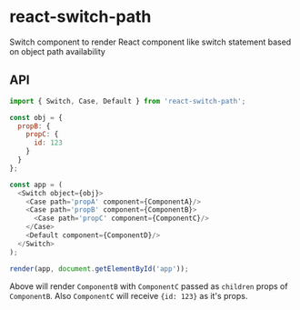 # react-switch-path

Switch component to render React component like switch statement based on object path availability

## API

```js
import { Switch, Case, Default } from 'react-switch-path';

const obj = {
  propB: {
    propC: {
      id: 123
    }
  }
};

const app = (
  <Switch object={obj}>
    <Case path='propA' component={ComponentA}/>
    <Case path='propB' component={ComponentB}>
      <Case path='propC' component={ComponentC}/>
    </Case>
    <Default component={ComponentD}/>
  </Switch>
);

render(app, document.getElementById('app'));
```

Above will render `ComponentB` with `ComponentC` passed as `children` props of `ComponentB`. Also `ComponentC` will receive `{id: 123}` as it's props.
